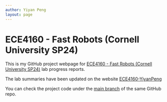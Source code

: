 ```yaml
---
author: Yiyan Peng
layout: page
---
```


# ECE4160 - Fast Robots (Cornell University SP24)

This is my GitHub project webpage for [ECE4160 - Fast Robots (Cornell University SP24)](https://fastrobotscornell.github.io/FastRobots/) lab progress reports.

The lab summaries have been updated on the website [ECE4160-YiyanPeng](https://666harrypeng.github.io/Fast-Robots/)

You can check the project code under the [main branch](https://github.com/666harrypeng/Fast-Robots/tree/main) of the same GitHub repo.
